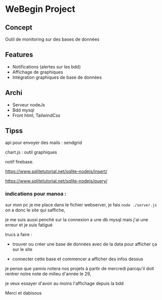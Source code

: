 # WeBegin Project

## Concept

Outil de monitoring sur des bases de données

## Features

- Notifications (alertes sur les bdd)
- Affichage de graphiques
- Intégration graphiques de base de données

## Archi

- Serveur nodeJs
- Bdd mysql
- Front html, TailwindCss

## Tipss

api pour envoyer des mails : sendgrid

chart.js : outil graphiques

notif firebase.

https://www.sqlitetutorial.net/sqlite-nodejs/insert/

https://www.sqlitetutorial.net/sqlite-nodejs/query/


### indications pour manoa : 

sur mon pc je me place dans le fichier webserver, je fais `node ./server.js`
on a donc le site qui saffiche,

je me suis aussi penché sur la connexion a une db mysql mais j'ai une erreur et je suis fatigué

trucs a faire : 

- trouver ou créer une base de données avec de la data pour afficher ça sur le site

- connecter cette base et commencer a afficher des infos dessus

je pense que yannis notera nos projets à partir de mercredi parcqu'il doit rentrer notre note de milieu d'année le 29,

je veux essayer d'avoir au moins l'affichage depuis la bdd

Merci et dabisous